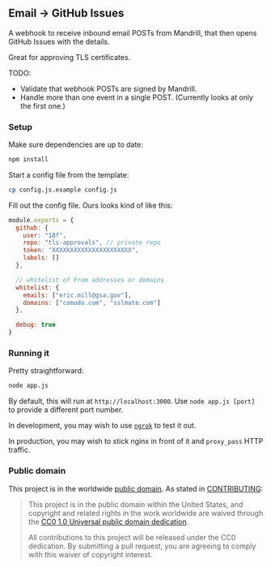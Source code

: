 ## Email -> GitHub Issues

A webhook to receive inbound email POSTs from Mandrill, that then opens GitHub Issues with the details.

Great for approving TLS certificates.

TODO:

* Validate that webhook POSTs are signed by Mandrill.
* Handle more than one event in a single POST. (Currently looks at only the first one.)

### Setup

Make sure dependencies are up to date:

```bash
npm install
```

Start a config file from the template:

```bash
cp config.js.example config.js
```

Fill out the config file. Ours looks kind of like this:

```javascript
module.exports = {
  github: {
    user: "18f",
    repo: "tls-approvals", // private repo
    token: "XXXXXXXXXXXXXXXXXXXXXX",
    labels: []
  },

  // whitelist of From addresses or domains
  whitelist: {
    emails: ["eric.mill@gsa.gov"],
    domains: ["comodo.com", "sslmate.com"]
  },

  debug: true
}
```

### Running it

Pretty straightforward:

```bash
node app.js
```

By default, this will run at `http://localhost:3000`. Use `node app.js [port]` to provide a different port number.

In development, you may wish to use [`ngrok`](https://ngrok.com) to test it out.

In production, you may wish to stick nginx in front of it and `proxy_pass` HTTP traffic.

### Public domain

This project is in the worldwide [public domain](LICENSE.md). As stated in [CONTRIBUTING](CONTRIBUTING.md):

> This project is in the public domain within the United States, and copyright and related rights in the work worldwide are waived through the [CC0 1.0 Universal public domain dedication](https://creativecommons.org/publicdomain/zero/1.0/).
>
> All contributions to this project will be released under the CC0 dedication. By submitting a pull request, you are agreeing to comply with this waiver of copyright interest.
